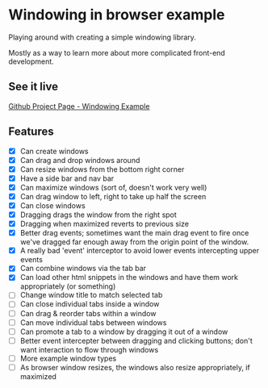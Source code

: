 # Windowing in browser example

Playing around with creating a simple windowing library.

Mostly as a way to learn more about more complicated front-end development.

## See it live

[Github Project Page - Windowing Example](https://lrwm3.github.io/windowing-example/)

## Features

- [x] Can create windows
- [x] Can drag and drop windows around
- [x] Can resize windows from the bottom right corner
- [x] Have a side bar and nav bar
- [x] Can maximize windows (sort of, doesn't work very well)
- [x] Can drag window to left, right to take up half the screen
- [x] Can close windows
- [x] Dragging drags the window from the right spot
- [x] Dragging when maximized reverts to previous size
- [x] Better drag events; sometimes want the main drag event to fire once we've dragged far enough away from the origin point of the window.
- [x] A really bad 'event' interceptor to avoid lower events intercepting upper events
- [x] Can combine windows via the tab bar
- [x] Can load other html snippets in the windows and have them work appropriately (or something)
- [ ] Change window title to match selected tab
- [ ] Can close individual tabs inside a window
- [ ] Can drag & reorder tabs within a window
- [ ] Can move individual tabs between windows
- [ ] Can promote a tab to a window by dragging it out of a window
- [ ] Better event intercepter between dragging and clicking buttons; don't want interaction to flow through windows
- [ ] More example window types
- [ ] As browser window resizes, the windows also resize appropriately, if maximized
